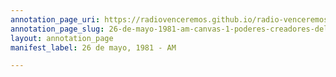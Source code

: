 ```yaml
---
annotation_page_uri: https://radiovenceremos.github.io/radio-venceremos-espanol-1/annotations/26-de-mayo-1981-am-canvas-1-poderes-creadores-del-pueblo.json
annotation_page_slug: 26-de-mayo-1981-am-canvas-1-poderes-creadores-del-pueblo
layout: annotation_page
manifest_label: 26 de mayo, 1981 - AM

---
```

